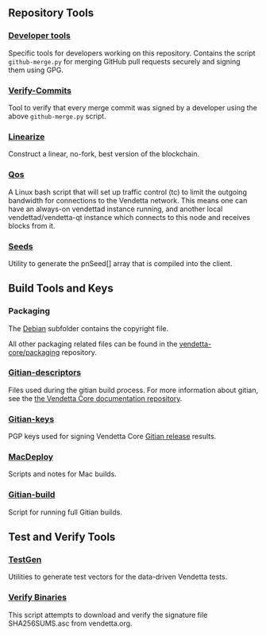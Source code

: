 Repository Tools
---------------------

### [Developer tools](/contrib/devtools) ###
Specific tools for developers working on this repository.
Contains the script `github-merge.py` for merging GitHub pull requests securely and signing them using GPG.

### [Verify-Commits](/contrib/verify-commits) ###
Tool to verify that every merge commit was signed by a developer using the above `github-merge.py` script.

### [Linearize](/contrib/linearize) ###
Construct a linear, no-fork, best version of the blockchain.

### [Qos](/contrib/qos) ###

A Linux bash script that will set up traffic control (tc) to limit the outgoing bandwidth for connections to the Vendetta network. This means one can have an always-on vendettad instance running, and another local vendettad/vendetta-qt instance which connects to this node and receives blocks from it.

### [Seeds](/contrib/seeds) ###
Utility to generate the pnSeed[] array that is compiled into the client.

Build Tools and Keys
---------------------

### Packaging ###
The [Debian](/contrib/debian) subfolder contains the copyright file.

All other packaging related files can be found in the [vendetta-core/packaging](https://github.com/vendetta-core/packaging) repository.

### [Gitian-descriptors](/contrib/gitian-descriptors) ###
Files used during the gitian build process. For more information about gitian, see the [the Vendetta Core documentation repository](https://github.com/vendetta-core/docs).

### [Gitian-keys](/contrib/gitian-keys)
PGP keys used for signing Vendetta Core [Gitian release](/doc/release-process.md) results.

### [MacDeploy](/contrib/macdeploy) ###
Scripts and notes for Mac builds. 

### [Gitian-build](/contrib/gitian-build.py) ###
Script for running full Gitian builds.

Test and Verify Tools 
---------------------

### [TestGen](/contrib/testgen) ###
Utilities to generate test vectors for the data-driven Vendetta tests.

### [Verify Binaries](/contrib/verifybinaries) ###
This script attempts to download and verify the signature file SHA256SUMS.asc from vendetta.org.
